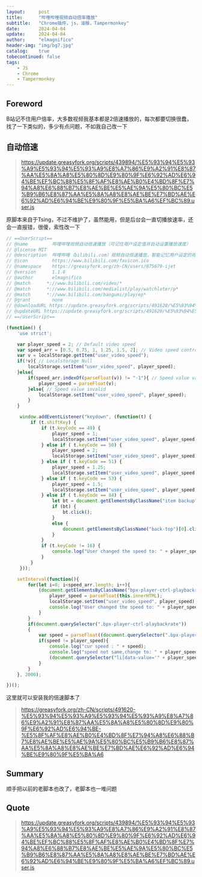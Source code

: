 ```yaml
---
layout:     post
title:      "哔哩哔哩视频自动倍率播放"
subtitle:   "Chrome插件，js，油猴，Tampermonkey"
date:       2024-04-04
update:     2024-04-04
author:     "elmagnifico"
header-img: "img/bg7.jpg"
catalog:    true
tobecontinued: false
tags:
    - JS
    - Chrome
    - Tampermonkey
---
```


## Foreword

B站记不住用户倍率，大多数视频我基本都是2倍速播放的，每次都要切换很蠢，找了一下类似的，多少有点问题，不如我自己改一下



## 自动倍速

> https://update.greasyfork.org/scripts/439894/%E5%93%94%E5%93%A9%E5%93%94%E5%93%A9%E8%A7%86%E9%A2%91%E8%87%AA%E5%8A%A8%E5%80%8D%E9%80%9F%E6%92%AD%E6%94%BE%EF%BC%88%E5%8F%AF%E8%AE%B0%E4%BD%8F%E7%94%A8%E6%88%B7%E8%AE%BE%E5%AE%9A%E5%80%BC%E5%B9%B6%E8%87%AA%E5%8A%A8%E8%AE%BE%E7%BD%AE%E6%92%AD%E6%94%BE%E9%80%9F%E5%BA%A6%EF%BC%89.user.js

原脚本来自于Tsing，不过不维护了，虽然能用，但是后台会一直切播放速率，还会一直报错，很傻，索性改一下



```js
// ==UserScript==
// @name         哔哩哔哩视频自动倍速播放（可记住用户设定值并自动设置播放速度）
// @license MIT
// @description  哔哩哔哩（bilibili.com）视频自动倍速播放，智能记忆用户设定的视频倍速并存储在本地，播放全站视频都会自动使用该倍速，例如全站视频都用1.25倍速播放，不用每次播放视频都要设置倍速。修正不能自己修改速率的问题，增加快捷键切换速率，shift 1 2 3 5 = 1 2 1.25 1.5
// @icon         https://www.bilibili.com/favicon.ico
// @namespace    https://greasyfork.org/zh-CN/users/875679-ijet
// @version      1.1.6
// @author       elmagnifico
// @match      *://www.bilibili.com/video/*
// @match      *://www.bilibili.com/medialist/play/watchlater/p*
// @match      *://www.bilibili.com/bangumi/play/ep*
// @grant        none
// @downloadURL https://update.greasyfork.org/scripts/491620/%E5%93%94%E5%93%A9%E5%93%94%E5%93%A9%E8%A7%86%E9%A2%91%E8%87%AA%E5%8A%A8%E5%80%8D%E9%80%9F%E6%92%AD%E6%94%BE%EF%BC%88%E5%8F%AF%E8%AE%B0%E4%BD%8F%E7%94%A8%E6%88%B7%E8%AE%BE%E5%AE%9A%E5%80%BC%E5%B9%B6%E8%87%AA%E5%8A%A8%E8%AE%BE%E7%BD%AE%E6%92%AD%E6%94%BE%E9%80%9F%E5%BA%A6%EF%BC%89.user.js
// @updateURL https://update.greasyfork.org/scripts/491620/%E5%93%94%E5%93%A9%E5%93%94%E5%93%A9%E8%A7%86%E9%A2%91%E8%87%AA%E5%8A%A8%E5%80%8D%E9%80%9F%E6%92%AD%E6%94%BE%EF%BC%88%E5%8F%AF%E8%AE%B0%E4%BD%8F%E7%94%A8%E6%88%B7%E8%AE%BE%E5%AE%9A%E5%80%BC%E5%B9%B6%E8%87%AA%E5%8A%A8%E8%AE%BE%E7%BD%AE%E6%92%AD%E6%94%BE%E9%80%9F%E5%BA%A6%EF%BC%89.meta.js
// ==/UserScript==

(function() {
    'use strict';

    var player_speed = 2; // Default video speed
    var speed_arr = [0.5, 0.75, 1, 1.25, 1.5, 2]; // Video speed control panel data-value
    var v = localStorage.getItem("user_video_speed");
    if(!v){ // Localstorage Null
        localStorage.setItem("user_video_speed", player_speed);
    }else{
        if(speed_arr.indexOf(parseFloat(v)) != "-1"){ // Speed value valid
            player_speed = parseFloat(v);
        }else{ // Speed value invalid
            localStorage.setItem("user_video_speed", player_speed);
        }
    }

     window.addEventListener("keydown", (function(t) {
         if (t.shiftKey) {
             if (t.keyCode == 49) {
                 player_speed = 1;
                 localStorage.setItem("user_video_speed", player_speed);
             } else if ( t.keyCode == 50) {
                 player_speed = 2;
                 localStorage.setItem("user_video_speed", player_speed);
             } else if ( t.keyCode == 51) {
                 player_speed = 1.25;
                 localStorage.setItem("user_video_speed", player_speed);
             } else if ( t.keyCode == 53) {
                 player_speed = 1.5;
                 localStorage.setItem("user_video_speed", player_speed);
             } else if ( t.keyCode == 84) {
                 let bt = document.getElementsByClassName("item backup")[0];
                 if (bt) {
                     bt.click();
                 }
                 else {
                     document.getElementsByClassName("back-top")[0].click();
                 }
             }
             if (t.keyCode != 16) {
                 console.log("User changed the speed to: " + player_speed);
             }
         }
     }));

    setInterval(function(){
        for(let i=0; i<speed_arr.length; i++){
            (document.getElementsByClassName("bpx-player-ctrl-playbackrate-menu-item ").length ? document.getElementsByClassName("bpx-player-ctrl-playbackrate-menu-item ") : document.querySelector('ul.squirtle-speed-select-list').children)[i].onmousedown = function(){
                player_speed = parseFloat(this.innerHTML);
                localStorage.setItem("user_video_speed", player_speed);
                console.log("User changed the speed to: " + player_speed);
            }
        }
        if(document.querySelector(".bpx-player-ctrl-playbackrate"))
        {
            var speed = parseFloat((document.querySelector(".bpx-player-ctrl-playbackrate-result")).innerHTML);
            if(speed != player_speed){
                console.log("cur speed : " + speed);
                console.log("speed not same,change to: " + player_speed);
                (document.querySelector("li[data-value='" + player_speed + "']")|| Array.from(document.querySelectorAll('li.squirtle-select-item ')).filter((i) => {return i.innerText == player_speed.toFixed(1) + 'x'})[0]).click();
            }
        }
    }, 2000);

})();
```



这里就可以安装我的倍速脚本了

> https://greasyfork.org/zh-CN/scripts/491620-%E5%93%94%E5%93%A9%E5%93%94%E5%93%A9%E8%A7%86%E9%A2%91%E8%87%AA%E5%8A%A8%E5%80%8D%E9%80%9F%E6%92%AD%E6%94%BE-%E5%8F%AF%E8%AE%B0%E4%BD%8F%E7%94%A8%E6%88%B7%E8%AE%BE%E5%AE%9A%E5%80%BC%E5%B9%B6%E8%87%AA%E5%8A%A8%E8%AE%BE%E7%BD%AE%E6%92%AD%E6%94%BE%E9%80%9F%E5%BA%A6



## Summary

顺手把以前的老脚本也改了，老脚本也一堆问题



## Quote

> https://update.greasyfork.org/scripts/439894/%E5%93%94%E5%93%A9%E5%93%94%E5%93%A9%E8%A7%86%E9%A2%91%E8%87%AA%E5%8A%A8%E5%80%8D%E9%80%9F%E6%92%AD%E6%94%BE%EF%BC%88%E5%8F%AF%E8%AE%B0%E4%BD%8F%E7%94%A8%E6%88%B7%E8%AE%BE%E5%AE%9A%E5%80%BC%E5%B9%B6%E8%87%AA%E5%8A%A8%E8%AE%BE%E7%BD%AE%E6%92%AD%E6%94%BE%E9%80%9F%E5%BA%A6%EF%BC%89.user.js

